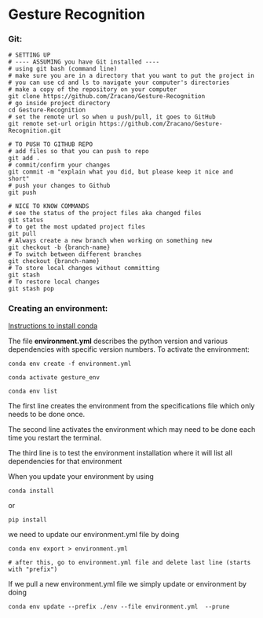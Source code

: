 # Gesture Recognition

### Git:
```shell
# SETTING UP
# ---- ASSUMING you have Git installed ----
# using git bash (command line)
# make sure you are in a directory that you want to put the project in
# you can use cd and ls to navigate your computer's directories
# make a copy of the repository on your computer
git clone https://github.com/Zracano/Gesture-Recognition
# go inside project directory
cd Gesture-Recognition
# set the remote url so when u push/pull, it goes to GitHub
git remote set-url origin https://github.com/Zracano/Gesture-Recognition.git

# TO PUSH TO GITHUB REPO
# add files so that you can push to repo
git add .
# commit/confirm your changes
git commit -m "explain what you did, but please keep it nice and short"
# push your changes to Github
git push

# NICE TO KNOW COMMANDS
# see the status of the project files aka changed files
git status
# to get the most updated project files
git pull
# Always create a new branch when working on something new
git checkout -b {branch-name}
# To switch between different branches
git checkout {branch-name}
# To store local changes without committing
git stash 
# To restore local changes
git stash pop
```
### Creating an environment:
[Instructions to install conda](https://conda.io/projects/conda/en/latest/user-guide/install/index.html)

The file **environment.yml** describes the python version and various dependencies with specific version numbers. 
To activate the environment:

```shell
conda env create -f environment.yml

conda activate gesture_env

conda env list
```

The first line creates the environment from the specifications file which only needs to be done once. 

The second line activates the environment which may need to be done each time you restart the terminal.

The third line is to test the environment installation where it will list all dependencies for that environment

When you update your environment by using 

```shell
conda install
```

or 

```shell
pip install
```

we need to update our environment.yml file by doing
```shell
conda env export > environment.yml

# after this, go to environment.yml file and delete last line (starts with "prefix")

```

If we pull a new environment.yml file we simply update or environment by doing
```shell
conda env update --prefix ./env --file environment.yml  --prune
```


